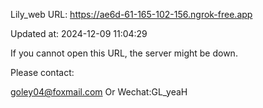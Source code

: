 Lily_web URL: https://ae6d-61-165-102-156.ngrok-free.app

Updated at: 2024-12-09 11:04:29

If you cannot open this URL, the server might be down.

Please contact: 

goley04@foxmail.com Or Wechat:GL_yeaH